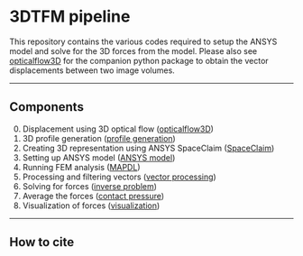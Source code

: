 # 3DTFM pipeline

This repository contains the various codes required to setup the ANSYS model and solve for the 3D forces from the 
model. Please also see [opticalflow3D](https://gitlab.com/xianbin.yong13/opticalflow3d) for the companion python 
package to obtain the vector displacements between two image volumes.

***
## Components
0. Displacement using 3D optical flow ([opticalflow3D](https://gitlab.com/xianbin.yong13/opticalflow3d))
1. 3D profile generation ([profile generation](1_Profile_generation))
2. Creating 3D representation using ANSYS SpaceClaim ([SpaceClaim](2_Spaceclaim))
3. Setting up ANSYS model ([ANSYS model](3_ANSYS_model))
4. Running FEM analysis ([MAPDL](4_MAPDL))
5. Processing and filtering vectors ([vector processing](5_Vector_processing))
6. Solving for forces ([inverse problem](6_Inverse_problem))
7. Average the forces ([contact pressure](7_Contact_pressure))
8. Visualization of forces ([visualization](8_Visualization))

***
## How to cite
